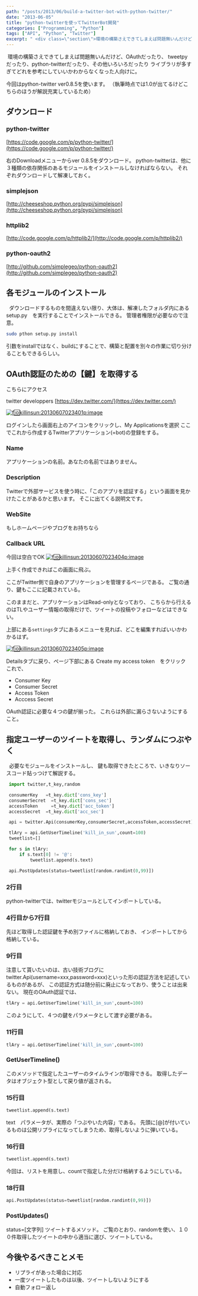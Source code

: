 ```yaml
---
path: "/posts/2013/06/build-a-twitter-bot-with-python-twitter/"
date: "2013-06-05"
title: "python-twitterを使ってTwitterBot開発"
categories: ["Programming", "Python"]
tags: ["API", "Python", "Twitter"]
excerpt: " <div class=\"section\">環境の構築さえできてしまえば問題無いんだけど、OAuthだったり、 tweetpyだったり、python-twitterだったり、その他いろいろだった..."
---
```


 環境の構築さえできてしまえば問題無いんだけど、OAuthだったり、 tweetpyだったり、python-twitterだったり、その他いろいろだったり ライブラリが多すぎてどれを参考にしていいかわからなくなった人向けに。 

今回はpython-twitter ver0.8.5を使います。 
（執筆時点では1.0が出てるけどこちらのほうが解説充実しているため）

## ダウンロード

### python-twitter

[https://code.google.com/p/python-twitter/](https://code.google.com/p/python-twitter/) 

右のDownloadメニューからver 0.8.5をダウンロード。 python-twitterは、他に３種類の依存関係のあるモジュールをインストールしなければならない。 それぞれダウンロードして解凍しておく。

### simplejson

[http://cheeseshop.python.org/pypi/simplejson](http://cheeseshop.python.org/pypi/simplejson)

### httplib2

[http://code.google.com/p/httplib2/](http://code.google.com/p/httplib2/)

### python-oauth2

[http://github.com/simplegeo/python-oauth2](http://github.com/simplegeo/python-oauth2)

## 各モジュールのインストール

  ダウンロードするものを間違えない限り、大体は、解凍したフォルダ内にある setup.py　を実行することでインストールできる。 管理者権限が必要なので注意。

```bash
sudo pthon setup.py install
```

引数をinstallではなく、buildにすることで、構築と配置を別々の作業に切り分けることもできるらしい。

## OAuth認証のための【鍵】を取得する

こちらにアクセス 

twitter developpers 
[https://dev.twitter.com/](https://dev.twitter.com/) 

[![f:id:killinsun:20130607023401p:image](https://cdn-ak.f.st-hatena.com/images/fotolife/k/killinsun/20130607/20130607023401.png "f:id:killinsun:20130607023401p:image")](http://f.hatena.ne.jp/killinsun/20130607023401) 

ログインしたら画面右上のアイコンをクリックし、My Applicationsを選択 ここでこれから作成するTwitterアプリケーション(=bot)の登録をする。

### Name

アプリケーションの名前。あなたの名前ではありません。

### Description

Twitterで外部サービスを使う時に、「このアプリを認証する」という画面を見かけたことがあるかと思います。 そこに出てくる説明文です。

### WebSite

もしホームページやブログをお持ちなら

### Callback URL

今回は空白でOK 
[![f:id:killinsun:20130607023404p:image](https://cdn-ak.f.st-hatena.com/images/fotolife/k/killinsun/20130607/20130607023404.png "f:id:killinsun:20130607023404p:image")](http://f.hatena.ne.jp/killinsun/20130607023404) 

上手く作成できればこの画面に飛ぶ。 

ここがTwitter側で自身のアプリケーションを管理するページである。 ご覧の通り、鍵もここに記載されている。 

このままだと、アプリケーションはRead-onlyとなっており、 こちらから行えるのはTLやユーザー情報の取得だけで、ツイートの投稿やフォローなどはできない。 

上部にある`settings`タブにあるメニューを見れば、どこを編集すればいいかわかるはず。 

[![f:id:killinsun:20130607023405p:image](https://cdn-ak.f.st-hatena.com/images/fotolife/k/killinsun/20130607/20130607023405.png "f:id:killinsun:20130607023405p:image")](http://f.hatena.ne.jp/killinsun/20130607023405) 

Detailsタブに戻り、ページ下部にある Create my access token　をクリック これで、

* Consumer Key
* Consumer Secret
* Access Token
* Acccess Secret

OAuth認証に必要な４つの鍵が揃った。 これらは外部に漏らさないようにすること。

## 指定ユーザーのツイートを取得し、ランダムにつぶやく

  必要なモジュールをインストールし、 鍵も取得できたところで、いきなりソースコード貼っつけて解説する。
```python
 import twitter,t_key,random

 consumerKey   =t_key.dict['cons_key']
 consumerSecret  =t_key.dict['cons_sec']
 accessToken     =t_key.dict['acc_token']
 accessSecret  =t_key.dict['acc_sec']

 api = twitter.Api(consumerKey,consumerSecret,accessToken,accessSecret)

 tlAry = api.GetUserTimeline('kill_in_sun',count=100)
 tweetlist=[]

 for s in tlAry:
     if s.text[0] != '@':
         tweetlist.append(s.text)

 api.PostUpdates(status=tweetlist[random.randint(0,99)])
```

### 2行目

python-twitterでは、twitterモジュールとしてインポートしている。

### 4行目から7行目

先ほど取得した認証鍵を予め別ファイルに格納しておき、 インポートしてから格納している。

### 9行目

注意して貰いたいのは、古い技術ブログに twitter.Api(username=xxx,password=xxx)といった形の認証方法を記述しているものがあるが、 この認証方式は随分前に廃止になっており、使うことは出来ない。 現在のOAuth認証では、

```python
tlAry = api.GetUserTimeline('kill_in_sun',count=100)
```

このようにして、４つの鍵をパラメータとして渡す必要がある。

###  11行目

```python
tlAry = api.GetUserTimeline('kill_in_sun',count=100)
```

### GetUserTimeline()

このメソッドで指定したユーザーのタイムラインが取得できる。 取得したデータはオブジェクト型として戻り値が返される。

### 15行目

```python
tweetlist.append(s.text)
```

text　パラメータが、実際の「つぶやいた内容」である。 先頭に[@]が付いているものは公開リプライになってしまうため、取得しないように弾いている。

### 16行目

```python
tweetlist.append(s.text)
```

今回は、リストを用意し、countで指定した分だけ格納するようにしている。

### 18行目

```python
api.PostUpdates(status=tweetlist[random.randint(0,99)])
```


### PostUpdates()

status=[文字列] ツイートするメソッド。 ご覧のとおり、randomを使い、１００件取得したツイートの中から適当に選び、ツイートしている。

## 今後やるべきことメモ

- リプライがあった場合に対応
- 一度ツイートしたものは以後、ツイートしないようにする
- 自動フォロー返し